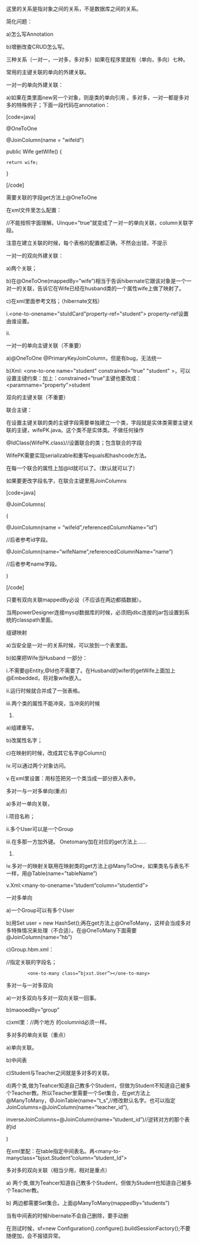 这里的关系是指对象之间的关系，不是数据库之间的关系。
简化问题：
a)怎么写Annotation
b)增删改查CRUD怎么写。
三种关系（一对一，一对多，多对多）如果在程序里就有（单向，多向）七种。
常用的主键关联的单向的外建关联。
一对一的单向外建关联：
a)如果在类里面new另一个对象，则是类的单向引用 。多对多，一对一都是多对多的特殊例子；下面一段代码在annotation：
[code=java]
@OneToOne
@JoinColumn(name = "wifeId")
public Wife getWife() {
	return wife;
}
[/code]
需要关联的字段get方法上@OneToOne
在xml文件里怎么配置：
<many-to-one name=”student” column = “studentId” unique=”true”></many-to-one>//不能按照字面理解。Uinque=”true”就变成了一对一的单向关联，column关联字段。
注意在建立关联的时候，每个表格的配置都正确，不然会出错，不提示
一对一的双向外建关联：
a)两个关联；
b)在@OneToOne(mappedBy=”wife”)相当于告诉hibernate它跟该对象是一个一对一的关联，告诉它在Wife已经在husband类的一个属性wife上做了映射了。
c)在xml里面参考文档；（hibernate文档）
i.<one-to-onename="stuIdCard"property-ref="student"></one-to-one> property-ref设置由谁设置。
ii.<many-to-one name=”student” column = “studentId” unique =”true”></many-to-one>
一对一的单向主键关联（不重要）
a)@OneToOne	@PrimaryKeyJoinColumn，但是有bug，无法统一
b)Xml: <one-to-one name="student" constrained=”true” "student"  ></one-to-one>，可以设置主键约束：加上：constrained=”true”主键也要改成：<id name="id" column="id"><generator class="foregin"><paramname="property">student</param></generator></id>
双向的主键关联（不重要）
联合主键：
在设置主键关联的类的主键字段需要单独建立一个类，字段就是实体类需要主键关联的主键，wifePK.java。这个类不是实体类。不做任何操作
@IdClass(WifePK.class)//设置联合的类；包含联合的字段
WifePK需要实现serializable和重写equals和hashcode方法。
在每一个联合的属性上加@Id就可以了。（默认就可以了）
如果要更改字段名字，在联合主键里用JoinColumns
[code=java]
@JoinColumns(
(
@JoinColumn(name = “wifeId”,referencedColumnName=”id”)
//后者参考id字段。
@JoinColumn(name=”wifeName”,referencedColumnName=”name”)
//后者参考name字段。
)
[/code]
只要有双向关联mappedBy必设（不应该在两边都插数据）。
当用powerDesigner连接mysql数据库的时候，必须把jdbc连接的jar包设置到系统的classpath里面。
组键映射
a)当安全是一对一的关系时候，可以放到一个表里面。
b)如果把Wife当Husband 一部分：
i.不需要@Entity,@Id也不需要了。在Husband的wifer的getWife上面加上@Embedded，将对象wife嵌入。
ii.运行时候就合并成了一张表格。
iii.两个类的属性不能冲突，当冲突的时候
1.	 
a)组建重写。
b)改属性名字；
c)在映射的时候，改成其它名字@Column()
iv.可以通过两个对象访问。
v.在xml里设置：用<component>标签把另一个类当成一部分嵌入表中。
多对一与一对多单向(重点)
a)多对一单向关联，
i.项目名称；
ii.多个User可以是一个Group
iii.在多那一方加外键。 Onetomany加在对应的get方法上……
1.	 
iv.多对一的映射关联用在映射类的get方法上@ManyToOne，如果类名与表名不一样，用@Table(name=”tableName”)
v.Xml:<many-to-onename=”student”column=“studentId”></many-to-one>
一对多单向
a)一个Group可以有多个User
b)用Set<User> user = new HashSet<User>();再在get方法上@OneToMany，这样会当成多对多特殊情况来处理（不合适）。在@OneToMany下面需要@JoinColumn(name=”hb”)
c)Group.hbm.xml：<set name=”user”>
<key column=”groupId”></key>//指定关联的字段名；
			<one-to-many class=”bjxst.User”></one-to-many>
多对一与一对多双向
a)一对多双向与多对一双向关联一回事。
b)maooedBy=”group”
c)xml里：<many-to-one name=”group” column=”columnId”></many-to-one>//两个地方 的columnId必须一样。
多对多的单向关联（重点）
a)单向关联。
b)中间表
c)Student与Teacher之间就是多对多的关联。
d)两个类,做为Teahcer知道自己教多个Student，但做为Student不知道自己被多个Teacher教。所以Teacher里需要一个Set<Student>集合，在get方法上@ManyToMany，@JoinTable(name=”t_s”,//修改默认名字。也可以指定JoinColumns=@JoinColumn(name=”teacher_id”),
inverseJoinColumns=@JoinColumn(name=”student_id”)//逆转对方的那个表的id
)
在xml里配：在<set name=”name” table=”t_s></set>table指定中间表名。再<many-to-manyclass=”bjsxt.Student”column=”student_Id”></many-to-many>
多对多的双向关联（相当少用，相对是重点）
a)	两个类,做为Teahcer知道自己教多个Student，但做为Student也知道自己被多个Teacher教。
b)	两边都需要Set集合。上面@ManyToMany(mappedBy=”students”)
当有中间表的时候hibernate不会自己删除，要手动删
在测试时候，sf=new Configuration().configure().buildSessionFactory();不要随便加，会不报错异常。